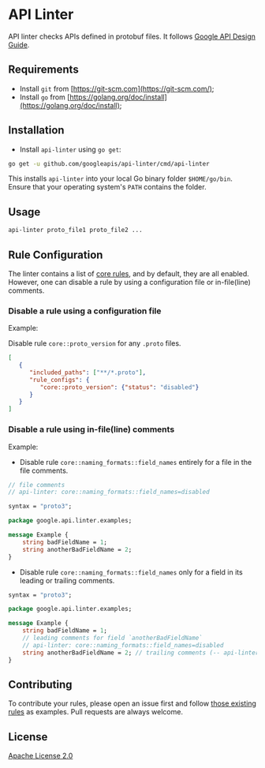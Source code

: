 # API Linter

API linter checks APIs defined in protobuf files. It follows [Google API Design Guide](https://cloud.google.com/apis/design/).

## Requirements

* Install `git` from [https://git-scm.com](https://git-scm.com/);
* Install `go` from [https://golang.org/doc/install](https://golang.org/doc/install);

## Installation

* Install `api-linter` using `go get`:

```sh
go get -u github.com/googleapis/api-linter/cmd/api-linter
```

This installs `api-linter` into your local Go binary folder `$HOME/go/bin`. Ensure that your operating system's `PATH` contains the folder.

## Usage

```sh
api-linter proto_file1 proto_file2 ...
```

## Rule Configuration

The linter contains a list of [core rules](rules), and by default, they are all enabled. However, one can disable a rule by using a configuration file or in-file(line) comments.

### Disable a rule using a configuration file

Example:

Disable rule `core::proto_version` for any `.proto` files.

```json
[
   {
      "included_paths": ["**/*.proto"],
      "rule_configs": {
         "core::proto_version": {"status": "disabled"}
      }
   }
]
```

### Disable a rule using in-file(line) comments

Example:

* Disable rule `core::naming_formats::field_names` entirely for a file in the file comments.

```protobuf
// file comments
// api-linter: core::naming_formats::field_names=disabled

syntax = "proto3";

package google.api.linter.examples;

message Example {
    string badFieldName = 1;
    string anotherBadFieldName = 2;
}
```

* Disable rule `core::naming_formats::field_names` only for a field in its leading or trailing comments.

```protobuf
syntax = "proto3";

package google.api.linter.examples;

message Example {
    string badFieldName = 1;
    // leading comments for field `anotherBadFieldName`
    // api-linter: core::naming_formats::field_names=disabled
    string anotherBadFieldName = 2; // trailing comments (-- api-linter: core::naming_formats::field_names=disabled --)
}
```

## Contributing

To contribute your rules, please open an issue first and follow [those existing rules](https://github.com/googleapis/api-linter/tree/master/rules) as examples. Pull requests are always welcome.

## License

[Apache License 2.0](LICENSE)
